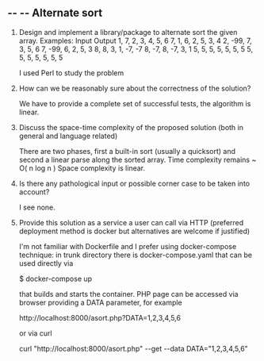 --
--  Alternate sort
--

1. Design and implement a library/package to alternate sort the given array.
Examples:
    Input                    Output
    1, 7, 2, 3, 4, 5, 6      7, 1, 6, 2, 5, 3, 4
    2, -99, 7, 3, 5, 6       7, -99, 6, 2, 5, 3
    8, 8, 3, 1, -7, -7       8, -7, 8, -7, 3, 1
    5, 5, 5, 5, 5, 5, 5      5, 5, 5, 5, 5, 5, 5

   I used Perl to study the problem



2. How can we be reasonably sure about the correctness of the solution?

    We have to provide a complete set of successful tests, the algorithm is linear. 


3. Discuss the space-time complexity of the proposed solution (both in general and language related)

    There are two phases, first a built-in sort (usually a quicksort) and second a linear parse along the sorted array. 
    Time complexity remains ~ O( n log n )
    Space complexity is linear.
    

4. Is there any pathological input or possible corner case to be taken into account?

    I see none.


5. Provide this solution as a service a user can call via HTTP (preferred deployment method is docker but alternatives are welcome if justified)

    I'm not familiar with Dockerfile and I prefer using docker-compose technique: in trunk directory there is docker-compose.yaml that can be used directly via
    
      $ docker-compose up
    
    that builds and starts the container. PHP page can be accessed via browser providing a DATA parameter, for example
    
      http://localhost:8000/asort.php?DATA=1,2,3,4,5,6
      
    or via curl
    
      curl "http://localhost:8000/asort.php" --get --data DATA="1,2,3,4,5,6"
  


